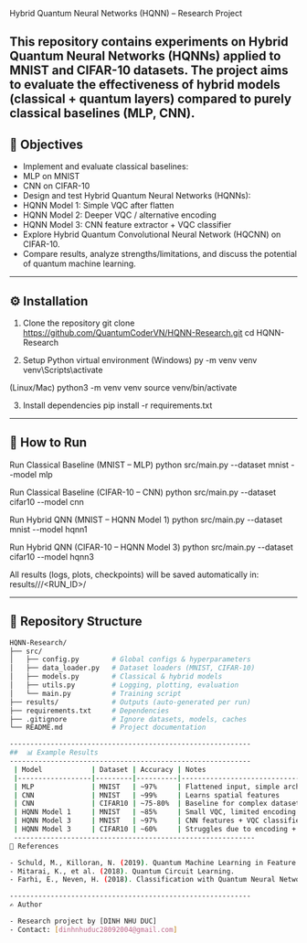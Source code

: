 Hybrid Quantum Neural Networks (HQNN) – Research Project
 
This repository contains experiments on Hybrid Quantum Neural Networks (HQNNs) applied to MNIST and CIFAR-10 datasets.
The project aims to evaluate the effectiveness of hybrid models (classical + quantum layers) compared to purely classical baselines (MLP, CNN).
-----------------------------------------------------------
## 📌 Objectives

- Implement and evaluate classical baselines:
- MLP on MNIST
- CNN on CIFAR-10
- Design and test Hybrid Quantum Neural Networks (HQNNs):
- HQNN Model 1: Simple VQC after flatten
- HQNN Model 2: Deeper VQC / alternative encoding
- HQNN Model 3: CNN feature extractor + VQC classifier
- Explore Hybrid Quantum Convolutional Neural Network (HQCNN) on CIFAR-10.
- Compare results, analyze strengths/limitations, and discuss the potential of quantum machine learning.
-----------------------------------------------------------
## ⚙️ Installation

1. Clone the repository
git clone https://github.com/QuantumCoderVN/HQNN-Research.git
cd HQNN-Research

2. Setup Python virtual environment
(Windows)
py -m venv venv
venv\Scripts\activate

(Linux/Mac)
python3 -m venv venv
source venv/bin/activate

3. Install dependencies
pip install -r requirements.txt
-----------------------------------------------------------
## 🚀 How to Run

Run Classical Baseline (MNIST – MLP)
python src/main.py --dataset mnist --model mlp

Run Classical Baseline (CIFAR-10 – CNN)
python src/main.py --dataset cifar10 --model cnn

Run Hybrid QNN (MNIST – HQNN Model 1)
python src/main.py --dataset mnist --model hqnn1

Run Hybrid QNN (CIFAR-10 – HQNN Model 3)
python src/main.py --dataset cifar10 --model hqnn3

All results (logs, plots, checkpoints) will be saved automatically in:
results/<DATASET>/<MODEL>/<RUN_ID>/

-----------------------------------------------------------
## 📂 Repository Structure

```bash
HQNN-Research/
├── src/
│   ├── config.py        # Global configs & hyperparameters
│   ├── data_loader.py   # Dataset loaders (MNIST, CIFAR-10)
│   ├── models.py        # Classical & hybrid models
│   ├── utils.py         # Logging, plotting, evaluation
│   └── main.py          # Training script
├── results/             # Outputs (auto-generated per run)
├── requirements.txt     # Dependencies
├── .gitignore           # Ignore datasets, models, caches
└── README.md            # Project documentation

-----------------------------------------------------------
##  📊 Example Results
-----------------------------------------------------------
 | Model            | Dataset | Accuracy | Notes                          |
 |------------------|---------|----------|--------------------------------|
 | MLP              | MNIST   | ~97%     | Flattened input, simple arch. |
 | CNN              | MNIST   | ~99%     | Learns spatial features        |
 | CNN              | CIFAR10 | ~75-80%  | Baseline for complex dataset   |
 | HQNN Model 1     | MNIST   | ~85%     | Small VQC, limited encoding    |
 | HQNN Model 3     | MNIST   | ~97%     | CNN features + VQC classifier  |
 | HQNN Model 3     | CIFAR10 | ~60%     | Struggles due to encoding + barren plateau |
 -----------------------------------------------------------
📖 References

- Schuld, M., Killoran, N. (2019). Quantum Machine Learning in Feature Hilbert Spaces.
- Mitarai, K., et al. (2018). Quantum Circuit Learning.
- Farhi, E., Neven, H. (2018). Classification with Quantum Neural Networks on Near Term Processors.

-----------------------------------------------------------
✍️ Author

- Research project by [DINH NHU DUC]
- Contact: [dinhnhuduc28092004@gmail.com]
